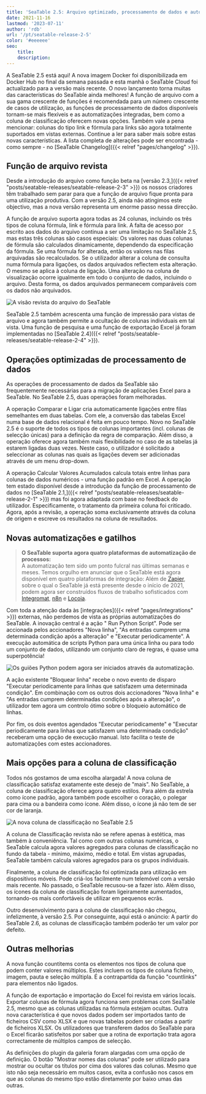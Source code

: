 ```yaml
---
title: 'SeaTable 2.5: Arquivo optimizado, processamento de dados e automatizações - SeaTable'
date: 2021-11-16
lastmod: '2023-07-11'
author: 'rdb'
url: '/pt/seatable-release-2-5'
color: '#eeeeee'
seo:
    title:
    description:
---
```


A SeaTable 2.5 está aqui! A nova imagem Docker foi disponibilizada em Docker Hub no final da semana passada e esta manhã o SeaTable Cloud foi actualizado para a versão mais recente. O novo lançamento torna muitas das características do SeaTable ainda melhores! A função de arquivo com a sua gama crescente de funções é recomendada para um número crescente de casos de utilização, as funções de processamento de dados disponíveis tornam-se mais flexíveis e as automatizações integradas, bem como a coluna de classificação oferecem novas opções. Também vale a pena mencionar: colunas do tipo link e fórmula para links são agora totalmente suportados em vistas externas. Continue a ler para saber mais sobre estas novas características. A lista completa de alterações pode ser encontrada - como sempre - no [SeaTable Changelog]({{< relref "pages/changelog" >}}).

## Função de arquivo revista

Desde a introdução do arquivo como função beta na [versão 2.3,]({{< relref "posts/seatable-releases/seatable-release-2-3" >}}) os nossos criadores têm trabalhado sem parar para que a função de arquivo fique pronta para uma utilização produtiva. Com a versão 2.5, ainda não atingimos este objectivo, mas a nova versão representa um enorme passo nessa direcção.

A função de arquivo suporta agora todas as 24 colunas, incluindo os três tipos de coluna fórmula, link e fórmula para link. A falta de acesso por escrito aos dados do arquivo continua a ser uma limitação no SeaTable 2.5, mas estas três colunas são casos especiais: Os valores nas duas colunas de fórmula são calculados dinamicamente, dependendo da especificação da fórmula. Se uma fórmula for alterada, então os valores nas filas arquivadas são recalculados. Se o utilizador alterar a coluna de consulta numa fórmula para ligações, os dados arquivados reflectem esta alteração. O mesmo se aplica à coluna de ligação. Uma alteração na coluna de visualização ocorre igualmente em todo o conjunto de dados, incluindo o arquivo. Desta forma, os dados arquivados permanecem comparáveis com os dados não arquivados.

![A visão revista do arquivo do SeaTable](archive-view.jpg)

SeaTable 2.5 também acrescenta uma função de impressão para vistas de arquivo e agora também permite a ocultação de colunas individuais em tal vista. Uma função de pesquisa e uma função de exportação Excel já foram implementadas no [SeaTable 2.4]({{< relref "posts/seatable-releases/seatable-release-2-4" >}}).

## Operações optimizadas de processamento de dados

As operações de processamento de dados da SeaTable são frequentemente necessárias para a migração de aplicações Excel para a SeaTable. No SeaTable 2.5, duas operações foram melhoradas.

A operação Comparar e Ligar cria automaticamente ligações entre filas semelhantes em duas tabelas. Com ele, a conversão das tabelas Excel numa base de dados relacional é feita em pouco tempo. Novo no SeaTable 2.5 é o suporte de todos os tipos de colunas importantes (incl. colunas de selecção únicas) para a definição da regra de comparação. Além disso, a operação oferece agora também mais flexibilidade no caso de as tabelas já estarem ligadas duas vezes. Neste caso, o utilizador é solicitado a seleccionar as colunas nas quais as ligações devem ser adicionadas através de um menu drop-down.

A operação Calcular Valores Acumulados calcula totais entre linhas para colunas de dados numéricos - uma função padrão em Excel. A operação tem estado disponível desde a introdução da função de processamento de dados no [SeaTable 2.1,]({{< relref "posts/seatable-releases/seatable-release-2-1" >}}) mas foi agora adaptada com base no feedback do utilizador. Especificamente, o tratamento da primeira coluna foi criticado. Agora, após a revisão, a operação soma exclusivamente através da coluna de origem e escreve os resultados na coluna de resultados.

## Novas automatizações e gatilhos

> **O SeaTable suporta agora quatro plataformas de automatização de processos:**  
> A automatização tem sido um ponto fulcral nas últimas semanas e meses. Temos orgulho em anunciar que o SeaTable está agora disponível em quatro plataformas de integração: Além de [Zapier](https://zapier.com/apps/seatable/integrations), sobre o qual o SeaTable já está presente desde o início de 2021, podem agora ser construídos fluxos de trabalho sofisticados com [Integromat](https://www.integromat.com/en/integrations/seatable), [n8n](https://n8n.io/integrations/seatable/) e [Locoia](https://www.locoia.com/connector/seatable-integration).

Com toda a atenção dada às [integrações]({{< relref "pages/integrations" >}}) externas, não perdemos de vista as próprias automatizações do SeaTable. A inovação central é a ação " Run Python Script". Pode ser accionada pelos accionadores "Nova linha", "As entradas cumprem uma determinada condição após a alteração" e "Executar periodicamente". A execução automática de scripts Python para uma única linha ou para todo um conjunto de dados, utilizando um conjunto claro de regras, é quase uma superpotência!

![Os guiões Python podem agora ser iniciados através da automatização.](python-script-durch-automation-511x448.jpg)

A ação existente "Bloquear linha" recebe o novo evento de disparo "Executar periodicamente para linhas que satisfazem uma determinada condição". Em combinação com os outros dois accionadores "Nova linha" e "As entradas cumprem determinadas condições após a alteração", o utilizador tem agora um controlo ótimo sobre o bloqueio automático de linhas.

Por fim, os dois eventos agendados "Executar periodicamente" e "Executar periodicamente para linhas que satisfazem uma determinada condição" receberam uma opção de execução manual. Isto facilita o teste de automatizações com estes accionadores.

## Mais opções para a coluna de classificação

Todos nós gostamos de uma escolha alargada! A nova coluna de classificação satisfaz exatamente este desejo de "mais". No SeaTable, a coluna de classificação oferece agora quatro estilos. Para além da estrela como ícone padrão, agora também pode escolher o coração, o polegar para cima ou a bandeira como ícone. Além disso, o ícone já não tem de ser cor de laranja.

![A nova coluna de classificação no SeaTable 2.5](Bewertungsspalte.jpg)

A coluna de Classificação revista não se refere apenas à estética, mas também à conveniência. Tal como com outras colunas numéricas, o SeaTable calcula agora valores agregados para colunas de classificação no fundo da tabela - mínimo, máximo, médio e total. Em vistas agrupadas, SeaTable também calcula valores agregados para os grupos individuais.

Finalmente, a coluna de classificação foi optimizada para utilização em dispositivos móveis. Pode criá-los facilmente num telemóvel com a versão mais recente. No passado, o SeaTable recusou-se a fazer isto. Além disso, os ícones da coluna de classificação foram ligeiramente aumentados, tornando-os mais confortáveis de utilizar em pequenos ecrãs.

Outro desenvolvimento para a coluna de classificação não chegou, infelizmente, à versão 2.5. Por conseguinte, aqui está o anúncio: A partir do SeaTable 2.6, as colunas de classificação também poderão ter um valor por defeito.

## Outras melhorias

A nova função countitems conta os elementos nos tipos de coluna que podem conter valores múltiplos. Estes incluem os tipos de coluna ficheiro, imagem, pauta e seleção múltipla. É a contrapartida da função "countlinks" para elementos não ligados.

A função de exportação e importação do Excel foi revista em vários locais. Exportar colunas de fórmula agora funciona sem problemas com SeaTable 2.5, mesmo que as colunas utilizadas na fórmula estejam ocultas. Outra nova característica é que novos dados podem ser importados tanto de ficheiros CSV como XLSX e que novas tabelas podem ser criadas a partir de ficheiros XLSX. Os utilizadores que transferem dados do SeaTable para o Excel ficarão satisfeitos por saber que a rotina de exportação trata agora correctamente de múltiplos campos de selecção.

As definições do plugin da galeria foram alargadas com uma opção de definição. O botão "Mostrar nomes das colunas" pode ser utilizado para mostrar ou ocultar os títulos por cima dos valores das colunas. Mesmo que isto não seja necessário em muitos casos, evita a confusão nos casos em que as colunas do mesmo tipo estão diretamente por baixo umas das outras.
